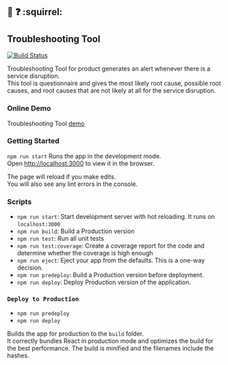 ## :feet: :question: :squirrel:
## Troubleshooting Tool
[![Build Status](https://travis-ci.org/AhmadKabakibi/troubleshooting-tool.svg?branch=master)](https://travis-ci.org/AhmadKabakibi/troubleshooting-tool)


Troubleshooting Tool for product generates an alert whenever there is a service disruption.<br>
This tool is questionnaire and gives the most likely root cause, possible root causes,
and root causes that are not likely at all for the service disruption.

### Online Demo

Troubleshooting Tool [demo](https://ahmadkabakibi.github.io/troubleshooting-tool)

### Getting Started

`npm run start` Runs the app in the development mode.<br>
Open [http://localhost:3000](http://localhost:3000) to view it in the browser.

The page will reload if you make edits.<br>
You will also see any lint errors in the console.

### Scripts

- `npm run start`: Start development server with hot reloading. It runs on `localhost:3000`
- `npm run build`: Build a Production version
- `npm run test`: Run all unit tests
- `npm run test:coverage`: Create a coverage report for the code and determine whether the coverage is high enough
- `npm run eject`: Eject your app from the defaults. This is a one-way decision.
- `npm run predeploy`: Build a Production version before deployment.
- `npm run deploy`: Deploy Production version of the application.

### `Deploy to Production`

- `npm run predeploy`
- `npm run deploy`

Builds the app for production to the `build` folder.<br>
It correctly bundles React in production mode and optimizes the build for the best performance.
The build is minified and the filenames include the hashes.<br>

